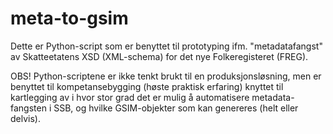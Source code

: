 # meta-to-gsim
Dette er Python-script som er benyttet til prototyping ifm. "metadatafangst" av Skatteetatens XSD (XML-schema) for det nye Folkeregisteret (FREG).

OBS!
Python-scriptene er ikke tenkt brukt til en produksjonsløsning, men er benyttet til kompetansebygging (høste praktisk erfaring) knyttet til kartlegging av i hvor stor grad det er mulig å automatisere metadata-fangsten i SSB, og hvilke GSIM-objekter som kan genereres (helt eller delvis).
